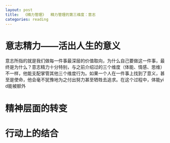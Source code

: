 ```yaml
---
layout: post
title:  《精力管理》  精力管理的第三维度：意志
categories: reading
---
```


# 意志精力——活出人生的意义

意志所指的就是我们做每一件事最深层的价值取向，为什么自己要做这一件事，最终是为什么？意志精力十分特别，与之前介绍过的三个维度（体能、情感、思维）不一样，他能支配掌管其他三个维度行为。如果一个人在一件事上找到了意义，甚至是使命，他会毫不犹豫地为之付出努力甚至牺牲去追求。在这个过程中，体能yi d能被额外

# 精神层面的转变



# 行动上的结合
<!--stackedit_data:
eyJoaXN0b3J5IjpbLTc0NjEzNzQ0Ml19
-->